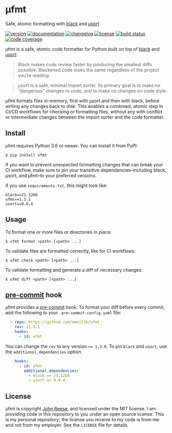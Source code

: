 # µfmt

Safe, atomic formatting with [black][] and [µsort][]

[![version](https://img.shields.io/pypi/v/ufmt.svg)](https://pypi.org/project/ufmt)
[![documentation](https://readthedocs.org/projects/ufmt/badge/?version=latest)](https://ufmt.omnilib.dev)
[![changelog](https://img.shields.io/badge/change-log-blue)](https://ufmt.omnilib.dev/en/latest/changelog.html)
[![license](https://img.shields.io/pypi/l/ufmt.svg)](https://github.com/omnilib/ufmt/blob/master/LICENSE)
[![build status](https://github.com/omnilib/ufmt/workflows/Build/badge.svg)](https://github.com/omnilib/ufmt/actions)
[![code coverage](https://img.shields.io/codecov/c/gh/omnilib/ufmt)](https://codecov.io/gh/omnilib/ufmt)

µfmt is a safe, atomic code formatter for Python built on top of [black] and [µsort]:

> Black makes code review faster by producing the smallest diffs possible. Blackened code looks the same regardless of the project you’re reading.

> μsort is a safe, minimal import sorter. Its primary goal is to make no “dangerous” changes to code, and to make no changes on code style.

µfmt formats files in-memory, first with µsort and then with black, before writing any
changes back to disk. This enables a combined, atomic step in CI/CD workflows for
checking or formatting files, without any with conflict or intermediate changes between
the import sorter and the code formatter.


Install
-------

µfmt requires Python 3.6 or newer. You can install it from PyPI:

```shell-session
$ pip install ufmt
```

If you want to prevent unexpected formatting changes that can break your CI workflow,
make sure to pin your transitive dependencies–including black, µsort, and µfmt–to your
preferred versions.

If you use `requirements.txt`, this might look like:

```text
black==21.12b0
ufmt==1.3.1
usort==0.6.4
```


Usage
-----

To format one or more files or directories in place:

```shell-session
$ ufmt format <path> [<path> ...]
```

To validate files are formatted correctly, like for CI workflows:

```shell-session
$ ufmt check <path> [<path> ...]
```

To validate formatting and generate a diff of necessary changes:

```shell-session
$ ufmt diff <path> [<path> ...]
```


[pre-commit] hook
-----------------

µfmt provides a [pre-commit] hook. To format your diff before 
every commit, add the following to your `.pre-commit-config.yaml` file:

```yaml
  - repo: https://github.com/omnilib/ufmt
    rev: v1.3.1
    hooks:
      - id: ufmt
```

You can change the `rev` to any version `>= 1.3.0`. To pin `black` and `usort`, use the 
`additional_dependencies` option:

```yaml
    hooks: 
      - id: ufmt 
        additional_dependencies: 
          - black == 21.12b0
          - usort == 0.6.4
```


License
-------

µfmt is copyright [John Reese](https://jreese.sh), and licensed under
the MIT license.  I am providing code in this repository to you under an open
source license.  This is my personal repository; the license you receive to
my code is from me and not from my employer. See the `LICENSE` file for details.


[black]: https://black.readthedocs.io
[µsort]: https://usort.readthedocs.io
[pre-commit]: https://pre-commit.com